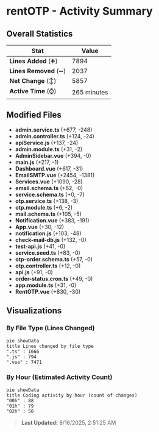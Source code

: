# rentOTP - Activity Summary 

## Overall Statistics

| Stat                   | Value                                                             |
| ---------------------- | ----------------------------------------------------------------- |
| **Lines Added** (➕)   | 7894                                          |
| **Lines Removed** (➖) | 2037                                        |
| **Net Change** (↕)    | 5857                |
| **Active Time** (⌚)   | 265 minutes |


## Modified Files
- **admin.service.ts** (+677, -248)
- **admin.controller.ts** (+124, -24)
- **apiService.js** (+137, -24)
- **admin.module.ts** (+31, -2)
- **AdminSidebar.vue** (+394, -0)
- **main.js** (+217, -1)
- **Dashboard.vue** (+617, -31)
- **EmailSMTP.vue** (+2454, -1381)
- **Services.vue** (+1090, -28)
- **email.schema.ts** (+62, -0)
- **service.schema.ts** (+0, -7)
- **otp.service.ts** (+138, -3)
- **otp.module.ts** (+6, -2)
- **mail.schema.ts** (+105, -5)
- **Notification.vue** (+383, -191)
- **App.vue** (+30, -12)
- **notification.js** (+103, -48)
- **check-mail-db.js** (+132, -0)
- **test-api.js** (+41, -0)
- **service.seed.ts** (+83, -0)
- **otp-order.schema.ts** (+57, -0)
- **otp.controller.ts** (+12, -0)
- **api.js** (+91, -0)
- **order-status.cron.ts** (+49, -0)
- **app.module.ts** (+31, -0)
- **RentOTP.vue** (+830, -30)

## Visualizations

### By File Type (Lines Changed)

```mermaid
pie showData
title Lines changed by file type
".ts" : 1666
".js" : 794
".vue" : 7471
```

### By Hour (Estimated Activity Count)

```mermaid
pie showData
title Coding activity by hour (count of changes)
"00h" : 88
"01h" : 79
"02h" : 50
```


> **Last Updated:** 8/16/2025, 2:51:25 AM